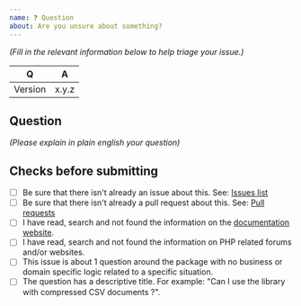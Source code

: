```yaml
---
name: ❓ Question
about: Are you unsure about something?
---
```


_(Fill in the relevant information below to help triage your issue.)_

|    Q        |   A
|------------ | ------
| Version     | x.y.z

## Question

_(Please explain in plain english your question)_

## Checks before submitting

* [ ] Be sure that there isn't already an issue about this. See: [Issues list](https://github.com/bakame-php/intl-formatter/issues)
* [ ] Be sure that there isn't already a pull request about this. See: [Pull requests](https://github.com/bakame-php/intl-formatter/pulls)
* [ ] I have read, search and not found the information on the [documentation website](https://csv.thephpleague.com).
* [ ] I have read, search and not found the information on PHP related forums and/or websites.
* [ ] This issue is about 1 question around the package with no business or domain specific logic related to a specific situation.
* [ ] The question has a descriptive title. For example:  "Can I use the library with compressed CSV documents ?".
